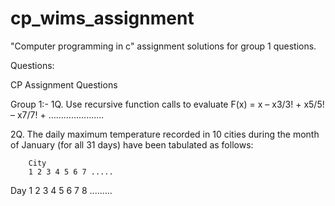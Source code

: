 # cp_wims_assignment
"Computer programming in c" assignment solutions for group 1 questions.


Questions:

CP Assignment Questions

Group 1:-
1Q. Use recursive function calls to evaluate 
F(x) = x – x3/3! + x5/5! – x7/7! + ………………….

2Q. 
The daily maximum temperature recorded in 10 cities during the month of January (for all 31 days) have been tabulated as follows:


        City
        1 2 3 4 5 6 7 .....
Day
1
2
3
4
5
6
7
8
.........
